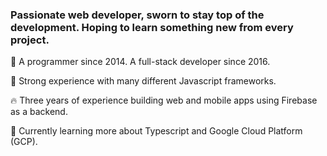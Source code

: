 ### Passionate web developer, sworn to stay top of the development. Hoping to learn something new from every project.

🌟 A programmer since 2014. A full-stack developer since 2016.

💪 Strong experience with many different Javascript frameworks.

🔥 Three years of experience building web and mobile apps using Firebase as a backend.

📖 Currently learning more about Typescript and Google Cloud Platform (GCP).
